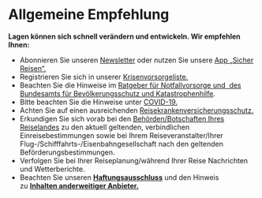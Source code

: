 # Allgemeine Empfehlung

**Lagen können sich schnell verändern und entwickeln. Wir empfehlen Ihnen:**  
- Abonnieren Sie unseren [Newsletter](https://www.auswaertiges-amt.de/de/newsroom/newsletter/bestellen-node) oder nutzen Sie unsere [App „Sicher Reisen“.](https://www.auswaertiges-amt.de/de/ReiseUndSicherheit/app-sicher-reisen/350382)  
- Registrieren Sie sich in unserer [Krisenvorsorgeliste.](https://krisenvorsorgeliste.diplo.de/signin)  
- Beachten Sie die Hinweise im [Ratgeber für Notfallvorsorge und  des Bundesamts für Bevölkerungsschutz und Katastrophenhilfe](https://www.bbk.bund.de/DE/Warnung-Vorsorge/Vorsorge/Ratgeber-Checkliste/ratgeber-checkliste_node.html).  
- Bitte beachten Sie die Hinweise unter [COVID-19.](https://www.auswaertiges-amt.de/de/ReiseUndSicherheit/reise-gesundheit/reisemedizinische-hinweise/Coronavirus/-/2309820 "COVID-19-Hinweise für Reisende")  
- Achten Sie auf einen ausreichenden [Reisekrankenversicherungsschutz.](https://www.auswaertiges-amt.de/de/ReiseUndSicherheit/reise-gesundheit/-/350944)  
- Erkundigen Sie sich vorab bei den [Behörden/Botschaften Ihres Reiselandes](https://www.auswaertiges-amt.de/de/ReiseUndSicherheit/vertretungen-anderer-staaten) zu den aktuell geltenden, verbindlichen Einreisebestimmungen sowie bei Ihrem Reiseveranstalter/Ihrer Flug-/Schifffahrts-/Eisenbahngesellschaft nach den geltenden Beförderungsbestimmungen.  
- Verfolgen Sie bei Ihrer Reiseplanung/während Ihrer Reise Nachrichten und Wetterberichte.  
- Beachten Sie unseren [**Haftungsausschluss**](https://www.auswaertiges-amt.de/de/ReiseUndSicherheit/haftungsausschluss/2500954 "Planung und Antritt von Auslandsreisen stets in eigener Verantwortung!") und den Hinweis zu [**Inhalten anderweitiger Anbieter.**](https://www.auswaertiges-amt.de/de/ReiseUndSicherheit/inhalte-anderweitiger-anbieter/2500956 "Inhalte anderweitiger Anbieter")
